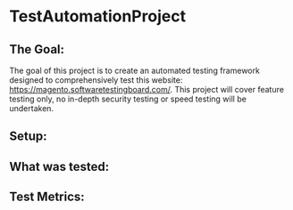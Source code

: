 # TestAutomationProject
## The Goal: 
The goal of this project is to create an automated testing framework designed to comprehensively test this website: https://magento.softwaretestingboard.com/. 
This project will cover feature testing only, no in-depth security testing or speed testing will be undertaken.
## Setup: 
## What was tested: 
## Test Metrics: 
